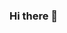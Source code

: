 ### Hi there 👋

<!--
**maryam-fati/maryam-fati** is a ✨ _special_ ✨ repository because its `README.md` (this file) appears on your GitHub profile.
![WhatsApp Image 2024-02-16 at 10 24 19 AM](https://github.com/maryam-fati/maryam-fati/assets/112760984/d20bbbb9-09c3-471f-af25-bf9c1e7885dc)
